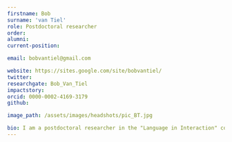 ```yaml
---
firstname: Bob
surname: 'van Tiel'
role: Postdoctoral researcher
order:
alumni:
current-position:

email: bobvantiel@gmail.com

website: https://sites.google.com/site/bobvantiel/
twitter:
researchgate: Bob_Van_Tiel
impactstory:
orcid: 0000-0002-4169-3179
github:

image_path: /assets/images/headshots/pic_BT.jpg

bio: I am a postdoctoral researcher in the "Language in Interaction" consortium. My research interest is in the semantics and pragmatics of natural language. Previously, I was a postdoctoral researcher at the Zentrum für Allgemeine Sprachwissenschaft in Berlin and at the Université Libre de Bruxelles. I have a Ph.D. in Philosophy from the Radboud University Nijmegen.
---
```

